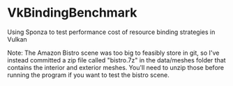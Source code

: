 # VkBindingBenchmark
Using Sponza to test performance cost of resource binding strategies in Vulkan

Note: The Amazon Bistro scene was too big to feasibly store in git, so I've instead committed a zip file called "bistro.7z" in the data/meshes folder that contains the interior and exterior meshes. You'll need to unzip those before running the program if you want to test the bistro scene. 
